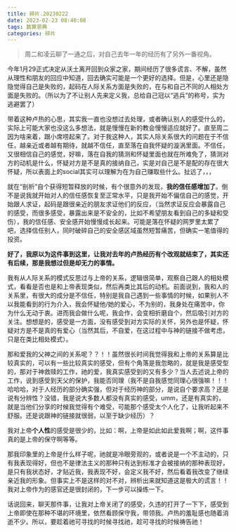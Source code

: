 ```yaml
---
title: 碎片.20230222
date: 2023-02-23 08:40:08
tags: 数算恩典
categories: 碎片
---
```


>周二和凌云聊了一通之后，对自己去年一年的经历有了另外一番视角。

今年1月29正式决定从沃土离开回到众家之家，期间经历了很多谎言、不解，虽然从理性和朋友的回应中知道，回去确实可能是一个更好的选择。但是，心里还是隐隐觉得自己是失败的，起码在人际关系方面是失败的，在与和自己不同的人相处方面是失败的。（所以为了不让别人先来定义我，总给自己冠以“逃兵”的称号，实为逃避罢了）

带着这种卢热的心思，其实我一直也没想过去处理，或者确认别人的感受什么的，实际上可能大家也没这么多想法，就是慢慢在新的教会慢慢适应就好了。直至周二因为啥来着，跟小席唠起来了。对于我这种人，其实人际关系很大的问题在于不信任，越亲近或者越有期待，就越不信任，直至落在自我怀疑的漩涡里面。不信任，又很相信自己的感觉，好嘛，落在自我的猜测和怀疑里面也就在所难免了，猜测对方的动机是什么，怀疑对方是不是真的接纳自己，实是对自己是不是配的存在很大怀疑，所以表面上的social其实可以理解为在为自己赚取些什么。扯远了，，，

就在“剖析”自个获得短暂释放的时候，有个很意外的发现，**我的信任感增加了**。倒不是说我就开始对人的信任感恢复至正常水平，只是我开始不偏信自己的感觉，开始跟人求证，起码是跟很亲近的朋友求证他们的反应，（当然求证反应会暴露自己的感受，而很多感受，暴露出来是不安全的，比如不希望朋友看到自己的多疑和受伤），我的信任感、安全感开始慢慢成长起来。可能是落在怀疑的网罗里太累了吧，选择信任别人，同时破碎自己的安全感区域虽然短暂痛苦，但确实一笔值得的投资。

**好了，我原以为这件事到这里，让我对去年的卢热经历有个改观就结束了，其实还有后续，那是我想过但是却无力的事情。**

我有从人际关系的模式反思过与上帝的关系，逻辑很简单，观察自己跟人的相处模式，看看是否也是和上帝表现类似，然后再类比其后的动机。前面说到，我和人的关系里，有很大的成分是不信任，特别是我自己遇到一些事情的时候，如果别人不以我能看到的行为介入，我会怀疑他/她的爱心，不为别的，我身处在痛苦中，你为什么无动于衷。进而我会做什么呢，我会作，会变相折磨自个，然后吸引对方的关注。想想是的，感受是一方面，没有感受到对方实际的关怀，另外也是怀疑，怀疑对方是不是真的有爱心（当然其后，不自爱，在这过程中与神的链接不做考虑，只是在类比相处模式）。

那和爱我的父神之间的关系呢？？！！虽然很长时间我觉得我和上帝的关系算是比较真实的，可以有一些比较真实的感受，但有个角落是我忽略的，就是我是感受型的，那对于神救赎的工作，祂的爱，我真实感受到的又有多少？当人去述说上帝的工作，说到感受到天父的保护，我能否同理（我不是自我感觉同理心很强嘛！！！哈哈哈，对于人经历的部分确实强，但对于经历神的部分，是说自个要求高？还是说有分辨性？没错，我是说大多数人都没有真实的感受，umm，还是有真实的，就是当他们分享的时候我觉得有个难受，可能那个感受太个人化了，让我听起来不舒服。还是说跟神的链接就很弱，以至于缺少经历）？

我对上帝**个人性**的感受是很少的，比如：啊，上帝是如此如此爱我啊；啊，这件事真的是上帝的保守啊等等。

那我印象里的上帝是什么样子呢，祂就是冷眼旁观的，或者说是一个不主动的，只有我表现得好，但也不是律法主义的那种只有达到标准才会被接纳的那种表现好，是只有我状态好，才贴近我，我表现不好，会定义我不好，然后看着我改变了继续亲近我的形象。但事实上不是这样的对不对，辨析出来就知道这是极大的谎言！！我对上帝作为的感官还是很封闭的，下一步可以操练一下。

话说回来，聊天那件事，让我对上帝关闭了的感受，久违的打开了一下下，感受到上帝即使在那种不堪的环境里，依然看顾保守我，带领我。卢热的羞耻感也随着消逝不少。所以，要趁着祂可寻找的时候寻找祂，趁可寻找的时候祷告祂！